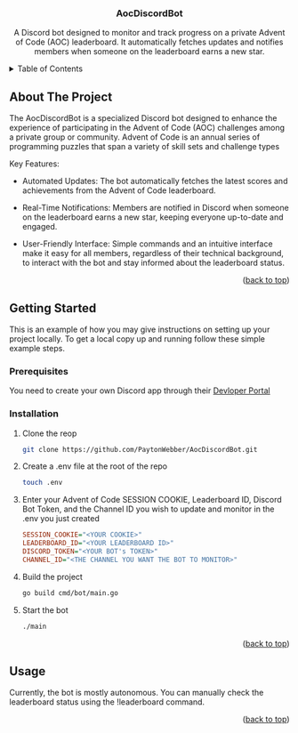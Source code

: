 <a name="readme-top"></a>

<h3 align="center">AocDiscordBot</h3>

  <p align="center">
  A Discord bot designed to monitor and track progress on a private Advent of Code (AOC) leaderboard. It automatically fetches updates and notifies members when someone on the leaderboard earns a new star.
  </p>
</div>



<!-- TABLE OF CONTENTS -->
<details>
  <summary>Table of Contents</summary>
  <ol>
    <li><a href="#about-the-project">About The Project</a></li>
    <li>
      <a href="#getting-started">Getting Started</a>
      <ul>
        <li><a href="#installation">Installation</a></li>
      </ul>
    </li>
    <li><a href="#usage">Usage</a></li>
  </ol>
</details>



<!-- ABOUT THE PROJECT -->
## About The Project

The AocDiscordBot is a specialized Discord bot designed to enhance the experience of participating in the Advent of Code (AOC) challenges among a private group or community. Advent of Code is an annual series of programming puzzles that span a variety of skill sets and challenge types

Key Features:

* Automated Updates: The bot automatically fetches the latest scores and achievements from the Advent of Code leaderboard.

* Real-Time Notifications: Members are notified in Discord when someone on the leaderboard earns a new star, keeping everyone up-to-date and engaged.

* User-Friendly Interface: Simple commands and an intuitive interface make it easy for all members, regardless of their technical background, to interact with the bot and stay informed about the leaderboard status.

<p align="right">(<a href="#readme-top">back to top</a>)</p>


<!-- GETTING STARTED -->
## Getting Started

This is an example of how you may give instructions on setting up your project locally. To get a local copy up and running follow these simple example steps.

### Prerequisites

You need to create your own Discord app through their [Devloper Portal](https://discord.com/developers/docs/intro)

### Installation

1. Clone the reop
   ```sh
   git clone https://github.com/PaytonWebber/AocDiscordBot.git
   ```
2. Create a .env file at the root of the repo
   ```sh
   touch .env
   ```
3. Enter your Advent of Code SESSION COOKIE, Leaderboard ID, Discord Bot Token, and the Channel ID you wish to update and monitor in the .env you just created
   ```ini
   SESSION_COOKIE="<YOUR COOKIE>"
   LEADERBOARD_ID="<YOUR LEADERBOARD ID>"
   DISCORD_TOKEN="<YOUR BOT's TOKEN>"
   CHANNEL_ID="<THE CHANNEL YOU WANT THE BOT TO MONITOR>"
   ```
4. Build the project
   ```sh
   go build cmd/bot/main.go
   ```
5. Start the bot
   ```sh
   ./main

<p align="right">(<a href="#readme-top">back to top</a>)</p>


<!-- USAGE EXAMPLES -->
## Usage

Currently, the bot is mostly autonomous. You can manually check the leaderboard status using the !leaderboard command.

<p align="right">(<a href="#readme-top">back to top</a>)</p>
